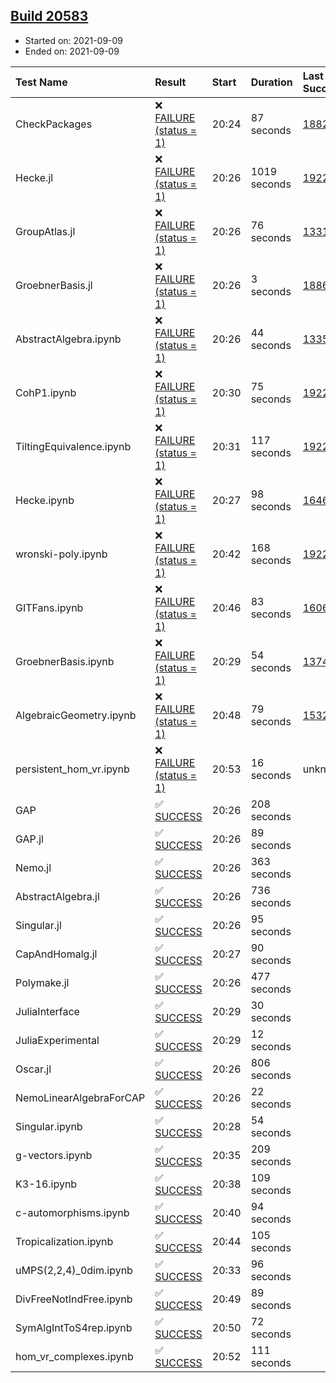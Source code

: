 ## [Build 20583](https://oscarci.mathematik.uni-kl.de/job/oscar/20583/)

* Started on: 2021-09-09
* Ended on: 2021-09-09

| Test Name    | Result | Start | Duration | Last Success | First Failure |
|:-------------|:-------|:------|:---------|:-------------|:--------------|
| CheckPackages | ❌ [FAILURE (status = 1)](https://oscarci.mathematik.uni-kl.de/job/oscar/20583/artifact/logs/build-20583/CheckPackages.log) | 20:24 | 87 seconds | [18822](https://oscarci.mathematik.uni-kl.de/job/oscar/18822/) | [18823](https://oscarci.mathematik.uni-kl.de/job/oscar/18823/) |
| Hecke.jl | ❌ [FAILURE (status = 1)](https://oscarci.mathematik.uni-kl.de/job/oscar/20583/artifact/logs/build-20583/Hecke.jl.log) | 20:26 | 1019 seconds | [19222](https://oscarci.mathematik.uni-kl.de/job/oscar/19222/) | [20152](https://oscarci.mathematik.uni-kl.de/job/oscar/20152/) |
| GroupAtlas.jl | ❌ [FAILURE (status = 1)](https://oscarci.mathematik.uni-kl.de/job/oscar/20583/artifact/logs/build-20583/GroupAtlas.jl.log) | 20:26 | 76 seconds | [13311](https://oscarci.mathematik.uni-kl.de/job/oscar/13311/) | [13312](https://oscarci.mathematik.uni-kl.de/job/oscar/13312/) |
| GroebnerBasis.jl | ❌ [FAILURE (status = 1)](https://oscarci.mathematik.uni-kl.de/job/oscar/20583/artifact/logs/build-20583/GroebnerBasis.jl.log) | 20:26 | 3 seconds | [18864](https://oscarci.mathematik.uni-kl.de/job/oscar/18864/) | [18865](https://oscarci.mathematik.uni-kl.de/job/oscar/18865/) |
| AbstractAlgebra.ipynb | ❌ [FAILURE (status = 1)](https://oscarci.mathematik.uni-kl.de/job/oscar/20583/artifact/logs/build-20583/AbstractAlgebra.ipynb.log) | 20:26 | 44 seconds | [13355](https://oscarci.mathematik.uni-kl.de/job/oscar/13355/) | [13356](https://oscarci.mathematik.uni-kl.de/job/oscar/13356/) |
| CohP1.ipynb | ❌ [FAILURE (status = 1)](https://oscarci.mathematik.uni-kl.de/job/oscar/20583/artifact/logs/build-20583/CohP1.ipynb.log) | 20:30 | 75 seconds | [19222](https://oscarci.mathematik.uni-kl.de/job/oscar/19222/) | [20152](https://oscarci.mathematik.uni-kl.de/job/oscar/20152/) |
| TiltingEquivalence.ipynb | ❌ [FAILURE (status = 1)](https://oscarci.mathematik.uni-kl.de/job/oscar/20583/artifact/logs/build-20583/TiltingEquivalence.ipynb.log) | 20:31 | 117 seconds | [19222](https://oscarci.mathematik.uni-kl.de/job/oscar/19222/) | [20152](https://oscarci.mathematik.uni-kl.de/job/oscar/20152/) |
| Hecke.ipynb | ❌ [FAILURE (status = 1)](https://oscarci.mathematik.uni-kl.de/job/oscar/20583/artifact/logs/build-20583/Hecke.ipynb.log) | 20:27 | 98 seconds | [16463](https://oscarci.mathematik.uni-kl.de/job/oscar/16463/) | [16464](https://oscarci.mathematik.uni-kl.de/job/oscar/16464/) |
| wronski-poly.ipynb | ❌ [FAILURE (status = 1)](https://oscarci.mathematik.uni-kl.de/job/oscar/20583/artifact/logs/build-20583/wronski-poly.ipynb.log) | 20:42 | 168 seconds | [19222](https://oscarci.mathematik.uni-kl.de/job/oscar/19222/) | [20152](https://oscarci.mathematik.uni-kl.de/job/oscar/20152/) |
| GITFans.ipynb | ❌ [FAILURE (status = 1)](https://oscarci.mathematik.uni-kl.de/job/oscar/20583/artifact/logs/build-20583/GITFans.ipynb.log) | 20:46 | 83 seconds | [16068](https://oscarci.mathematik.uni-kl.de/job/oscar/16068/) | [16069](https://oscarci.mathematik.uni-kl.de/job/oscar/16069/) |
| GroebnerBasis.ipynb | ❌ [FAILURE (status = 1)](https://oscarci.mathematik.uni-kl.de/job/oscar/20583/artifact/logs/build-20583/GroebnerBasis.ipynb.log) | 20:29 | 54 seconds | [13748](https://oscarci.mathematik.uni-kl.de/job/oscar/13748/) | [13749](https://oscarci.mathematik.uni-kl.de/job/oscar/13749/) |
| AlgebraicGeometry.ipynb | ❌ [FAILURE (status = 1)](https://oscarci.mathematik.uni-kl.de/job/oscar/20583/artifact/logs/build-20583/AlgebraicGeometry.ipynb.log) | 20:48 | 79 seconds | [15322](https://oscarci.mathematik.uni-kl.de/job/oscar/15322/) | [15323](https://oscarci.mathematik.uni-kl.de/job/oscar/15323/) |
| persistent_hom_vr.ipynb | ❌ [FAILURE (status = 1)](https://oscarci.mathematik.uni-kl.de/job/oscar/20583/artifact/logs/build-20583/persistent_hom_vr.ipynb.log) | 20:53 | 16 seconds | unknown | unknown |
| GAP | ✅ [SUCCESS](https://oscarci.mathematik.uni-kl.de/job/oscar/20583/artifact/logs/build-20583/GAP.log) | 20:26 | 208 seconds |  |  |
| GAP.jl | ✅ [SUCCESS](https://oscarci.mathematik.uni-kl.de/job/oscar/20583/artifact/logs/build-20583/GAP.jl.log) | 20:26 | 89 seconds |  |  |
| Nemo.jl | ✅ [SUCCESS](https://oscarci.mathematik.uni-kl.de/job/oscar/20583/artifact/logs/build-20583/Nemo.jl.log) | 20:26 | 363 seconds |  |  |
| AbstractAlgebra.jl | ✅ [SUCCESS](https://oscarci.mathematik.uni-kl.de/job/oscar/20583/artifact/logs/build-20583/AbstractAlgebra.jl.log) | 20:26 | 736 seconds |  |  |
| Singular.jl | ✅ [SUCCESS](https://oscarci.mathematik.uni-kl.de/job/oscar/20583/artifact/logs/build-20583/Singular.jl.log) | 20:26 | 95 seconds |  |  |
| CapAndHomalg.jl | ✅ [SUCCESS](https://oscarci.mathematik.uni-kl.de/job/oscar/20583/artifact/logs/build-20583/CapAndHomalg.jl.log) | 20:27 | 90 seconds |  |  |
| Polymake.jl | ✅ [SUCCESS](https://oscarci.mathematik.uni-kl.de/job/oscar/20583/artifact/logs/build-20583/Polymake.jl.log) | 20:26 | 477 seconds |  |  |
| JuliaInterface | ✅ [SUCCESS](https://oscarci.mathematik.uni-kl.de/job/oscar/20583/artifact/logs/build-20583/JuliaInterface.log) | 20:29 | 30 seconds |  |  |
| JuliaExperimental | ✅ [SUCCESS](https://oscarci.mathematik.uni-kl.de/job/oscar/20583/artifact/logs/build-20583/JuliaExperimental.log) | 20:29 | 12 seconds |  |  |
| Oscar.jl | ✅ [SUCCESS](https://oscarci.mathematik.uni-kl.de/job/oscar/20583/artifact/logs/build-20583/Oscar.jl.log) | 20:26 | 806 seconds |  |  |
| NemoLinearAlgebraForCAP | ✅ [SUCCESS](https://oscarci.mathematik.uni-kl.de/job/oscar/20583/artifact/logs/build-20583/NemoLinearAlgebraForCAP.log) | 20:26 | 22 seconds |  |  |
| Singular.ipynb | ✅ [SUCCESS](https://oscarci.mathematik.uni-kl.de/job/oscar/20583/artifact/logs/build-20583/Singular.ipynb.log) | 20:28 | 54 seconds |  |  |
| g-vectors.ipynb | ✅ [SUCCESS](https://oscarci.mathematik.uni-kl.de/job/oscar/20583/artifact/logs/build-20583/g-vectors.ipynb.log) | 20:35 | 209 seconds |  |  |
| K3-16.ipynb | ✅ [SUCCESS](https://oscarci.mathematik.uni-kl.de/job/oscar/20583/artifact/logs/build-20583/K3-16.ipynb.log) | 20:38 | 109 seconds |  |  |
| c-automorphisms.ipynb | ✅ [SUCCESS](https://oscarci.mathematik.uni-kl.de/job/oscar/20583/artifact/logs/build-20583/c-automorphisms.ipynb.log) | 20:40 | 94 seconds |  |  |
| Tropicalization.ipynb | ✅ [SUCCESS](https://oscarci.mathematik.uni-kl.de/job/oscar/20583/artifact/logs/build-20583/Tropicalization.ipynb.log) | 20:44 | 105 seconds |  |  |
| uMPS(2,2,4)_0dim.ipynb | ✅ [SUCCESS](https://oscarci.mathematik.uni-kl.de/job/oscar/20583/artifact/logs/build-20583/uMPS-2-2-4-_0dim.ipynb.log) | 20:33 | 96 seconds |  |  |
| DivFreeNotIndFree.ipynb | ✅ [SUCCESS](https://oscarci.mathematik.uni-kl.de/job/oscar/20583/artifact/logs/build-20583/DivFreeNotIndFree.ipynb.log) | 20:49 | 89 seconds |  |  |
| SymAlgIntToS4rep.ipynb | ✅ [SUCCESS](https://oscarci.mathematik.uni-kl.de/job/oscar/20583/artifact/logs/build-20583/SymAlgIntToS4rep.ipynb.log) | 20:50 | 72 seconds |  |  |
| hom_vr_complexes.ipynb | ✅ [SUCCESS](https://oscarci.mathematik.uni-kl.de/job/oscar/20583/artifact/logs/build-20583/hom_vr_complexes.ipynb.log) | 20:52 | 111 seconds |  |  |
